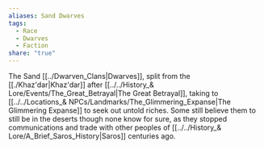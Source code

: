 ```yaml
---
aliases: Sand Dwarves
tags:
  - Race
  - Dwarves
  - Faction
share: "true"
---
```


The Sand [[../Dwarven_Clans|Dwarves]], split from the [[./Khaz'dar|Khaz'dar]] after [[../../History_& Lore/Events/The_Great_Betrayal|The Great Betrayal]], taking to [[../../Locations_& NPCs/Landmarks/The_Glimmering_Expanse|The Glimmering Expanse]] to seek out untold riches. Some still believe them to still be in the deserts though none know for sure, as they stopped communications and trade with other peoples of [[../../History_& Lore/A_Brief_Saros_History|Saros]] centuries ago.